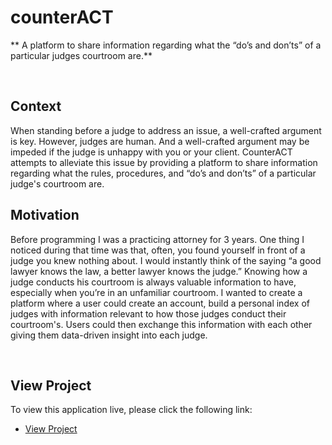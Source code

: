 # counterACT

** A platform to share information regarding what the “do’s and don’ts” of a particular judges courtroom are.**


&nbsp;
&nbsp;

## Context

When standing before a judge to address an issue, a well-crafted argument is key. However, judges are human. And a well-crafted argument may be impeded if the judge is unhappy with you or your client. CounterACT attempts to alleviate this issue by providing a platform to share information regarding what the rules, procedures, and “do’s and don’ts” of a particular judge's courtroom are.

## Motivation

Before programming I was a practicing attorney for 3 years. One thing I noticed during that time was that, often, you found yourself in front of a judge you knew nothing about. I would instantly think of the saying “a good lawyer knows the law, a better lawyer knows the judge.” Knowing how a judge conducts his courtroom is always valuable information to have, especially when you’re in an unfamiliar courtroom. I wanted to create a platform where a user could create an account, build a personal index of judges with information relevant to how those judges conduct their courtroom's. Users could then exchange this information with each other giving them data-driven insight into each judge.


&nbsp;
&nbsp;


## View Project

To view this application live, please click the following link:

* [View Project](https://counter-act.herokuapp.com/)
